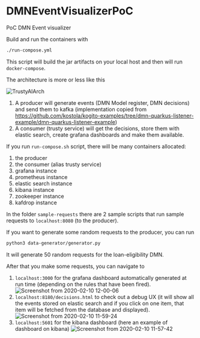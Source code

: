 # DMNEventVisualizerPoC
PoC DMN Event visualizer

Build and run the containers with 
```bash
./run-compose.yml
```
This script will build the jar artifacts on your local host and then will run `docker-compose`. 

The architecture is more or less like this 

![TrustyAIArch](https://user-images.githubusercontent.com/18282531/73201355-28b34500-4139-11ea-9561-4bf9e049bacf.png)

1) A producer will generate events (DMN Model register, DMN decisions) and send them to kafka (implementation copied from https://github.com/kostola/kogito-examples/tree/dmn-quarkus-listener-example/dmn-quarkus-listener-example)
2) A consumer (trusty service) will get the decisions, store them with elastic search, create grafana dashboards and make them available.

If you run `run-compose.sh` script, there will be many containers allocated: 
1) the producer
2) the consumer (alias trusty service)
3) grafana instance
4) prometheus instance
6) elastic search instance
7) kibana instance 
8) zookeeper instance
9) kafdrop instance

In the folder `sample-requests` there are 2 sample scripts that run sample requests to `localhost:8080` (to the producer). 

If you want to generate some random requests to the producer, you can run 
```bash
python3 data-generator/generator.py
```
It will generate 50 random requests for the loan-eligibility DMN.

After that you make some requests, you can navigate to 
1) `localhost:3000` for the grafana dashboard automatically generated at run time (depending on the rules that have been fired). 
![Screenshot from 2020-02-10 12-00-06](https://user-images.githubusercontent.com/18282531/74144370-e68c0800-4bfc-11ea-9217-8c98f305bc2f.png)
2) `localhost:8180/decisions.html` to check out a debug UX (it will show all the events stored on elastic search and if you click on one item, that item will be fetched from the database and displayed).
![Screenshot from 2020-02-10 11-59-24](https://user-images.githubusercontent.com/18282531/74144316-cf4d1a80-4bfc-11ea-9228-26656667f464.png)
3) `localhost:5601` for the kibana dashboard (here an example of dashboard on kibana)
![Screenshot from 2020-02-10 11-57-42](https://user-images.githubusercontent.com/18282531/74144245-ac226b00-4bfc-11ea-9dc9-16de809b0e02.png)

